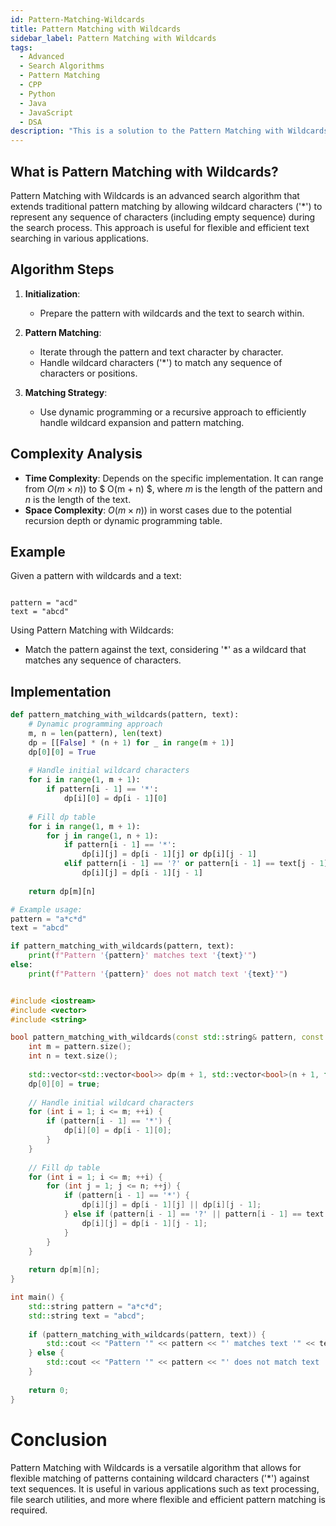 ```yaml
---
id: Pattern-Matching-Wildcards
title: Pattern Matching with Wildcards
sidebar_label: Pattern Matching with Wildcards
tags:
  - Advanced
  - Search Algorithms
  - Pattern Matching
  - CPP
  - Python
  - Java
  - JavaScript
  - DSA
description: "This is a solution to the Pattern Matching with Wildcards problem."
---
```


## What is Pattern Matching with Wildcards?

Pattern Matching with Wildcards is an advanced search algorithm that extends traditional pattern matching by allowing wildcard characters ('*') to represent any sequence of characters (including empty sequence) during the search process. This approach is useful for flexible and efficient text searching in various applications.

## Algorithm Steps

1. **Initialization**:
   - Prepare the pattern with wildcards and the text to search within.

2. **Pattern Matching**:
   - Iterate through the pattern and text character by character.
   - Handle wildcard characters ('*') to match any sequence of characters or positions.

3. **Matching Strategy**:
   - Use dynamic programming or a recursive approach to efficiently handle wildcard expansion and pattern matching.

## Complexity Analysis

- **Time Complexity**: Depends on the specific implementation. It can range from $O(m \times n) )$ to $ O(m + n) $, where $m$ is the length of the pattern and $n$ is the length of the text.
- **Space Complexity**: $O(m \times n) )$ in worst cases due to the potential recursion depth or dynamic programming table.

## Example

Given a pattern with wildcards and a text:

```

pattern = "acd"
text = "abcd"

```

Using Pattern Matching with Wildcards:

- Match the pattern against the text, considering '*' as a wildcard that matches any sequence of characters.

## Implementation

<Tabs>
  <TabItem value="Python" label="Python" default>

```python
def pattern_matching_with_wildcards(pattern, text):
    # Dynamic programming approach
    m, n = len(pattern), len(text)
    dp = [[False] * (n + 1) for _ in range(m + 1)]
    dp[0][0] = True
    
    # Handle initial wildcard characters
    for i in range(1, m + 1):
        if pattern[i - 1] == '*':
            dp[i][0] = dp[i - 1][0]
    
    # Fill dp table
    for i in range(1, m + 1):
        for j in range(1, n + 1):
            if pattern[i - 1] == '*':
                dp[i][j] = dp[i - 1][j] or dp[i][j - 1]
            elif pattern[i - 1] == '?' or pattern[i - 1] == text[j - 1]:
                dp[i][j] = dp[i - 1][j - 1]
    
    return dp[m][n]

# Example usage:
pattern = "a*c*d"
text = "abcd"

if pattern_matching_with_wildcards(pattern, text):
    print(f"Pattern '{pattern}' matches text '{text}'")
else:
    print(f"Pattern '{pattern}' does not match text '{text}'")
```

  </TabItem>
  <TabItem value="C++" label="C++">

```cpp

#include <iostream>
#include <vector>
#include <string>

bool pattern_matching_with_wildcards(const std::string& pattern, const std::string& text) {
    int m = pattern.size();
    int n = text.size();
    
    std::vector<std::vector<bool>> dp(m + 1, std::vector<bool>(n + 1, false));
    dp[0][0] = true;
    
    // Handle initial wildcard characters
    for (int i = 1; i <= m; ++i) {
        if (pattern[i - 1] == '*') {
            dp[i][0] = dp[i - 1][0];
        }
    }
    
    // Fill dp table
    for (int i = 1; i <= m; ++i) {
        for (int j = 1; j <= n; ++j) {
            if (pattern[i - 1] == '*') {
                dp[i][j] = dp[i - 1][j] || dp[i][j - 1];
            } else if (pattern[i - 1] == '?' || pattern[i - 1] == text[j - 1]) {
                dp[i][j] = dp[i - 1][j - 1];
            }
        }
    }
    
    return dp[m][n];
}

int main() {
    std::string pattern = "a*c*d";
    std::string text = "abcd";
    
    if (pattern_matching_with_wildcards(pattern, text)) {
        std::cout << "Pattern '" << pattern << "' matches text '" << text << "'\n";
    } else {
        std::cout << "Pattern '" << pattern << "' does not match text '" << text << "'\n";
    }
    
    return 0;
}

```

  </TabItem>
</Tabs>

# Conclusion
Pattern Matching with Wildcards is a versatile algorithm that allows for flexible matching of patterns containing wildcard characters ('*') against text sequences. It is useful in various applications such as text processing, file search utilities, and more where flexible and efficient pattern matching is required.

